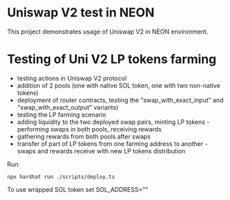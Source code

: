# Uniswap V2 test in NEON

This project demonstrates usage of Uniswap V2 in NEON environment.

# Testing of Uni V2 LP tokens farming
- testing actions in Uniswap V2 protocol
- addition of 2 pools (one with native SOL token, one with two non-native
tokens)
- deployment of router contracts, testing the "swap_with_exact_input" and "swap_with_exact_output" variants)
- testing the LP farming scenario
- adding liquidity to the two deployed swap pairs, minting LP tokens - performing swaps in both pools, receiving rewards
- gathering rewards from both pools after swaps
- transfer of part of LP tokens from one farming address to another - swaps and rewards receive with new LP tokens distribution

Run:

```shell
npx hardhat run ./scripts/deploy.ts
```

To use wrapped SOL token set
SOL_ADDRESS=""
